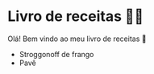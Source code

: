 # Livro de receitas :man_cook:

Olá! Bem vindo ao meu livro de receitas :cookie:

- Stroggonoff de frango
- Pavê
